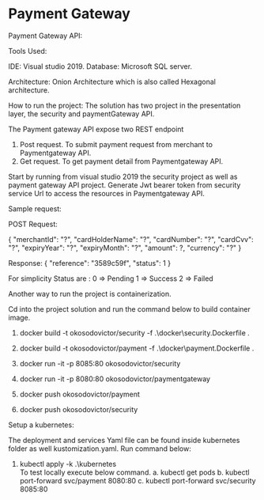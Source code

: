 # Payment Gateway

Payment Gateway API:

Tools Used:

IDE: Visual studio 2019.
Database: Microsoft SQL server.

Architecture: 
Onion Architecture which is also called Hexagonal architecture.

How to run the project:
The solution has two project in the presentation layer, the security and paymentGateway API.

The Payment gateway API expose two REST endpoint
1. Post request. To submit payment request from merchant to Paymentgateway API.
2. Get request. To get payment detail from Paymentgateway API.

Start by running from visual studio 2019 the security project as well as payment gateway API project. Generate Jwt bearer token from security service Url to access the  resources in Paymentgateway API.

Sample request:

POST Request:

{
  "merchantId": "?",
  "cardHolderName": "?",
  "cardNumber": "?",
  "cardCvv": "?",
  "expiryYear": "?",
  "expiryMonth": "?",
  "amount": ?,
  "currency": "?"
}

Response:
{
    "reference": "3589c59f",
    "status": 1 
}

For simplicity Status are :
0 => Pending
1 => Success
2 => Failed

Another way to run the project is containerization.

Cd into the project solution and run the command below to build container image.

1. docker build -t okosodovictor/security -f .\docker\security.Dockerfile .
2. docker build -t okosodovictor/payment -f .\docker\payment.Dockerfile .

3. docker run -it -p 8085:80 okosodovictor/security
4. docker run -it -p 8080:80 okosodovictor/paymentgateway

5. docker push okosodovictor/payment
6. docker push okosodovictor/security

Setup a kubernetes:

The deployment and services Yaml file can be found inside kubernetes folder as well kustomization.yaml.
Run command below:

1. kubectl apply -k .\kubernetes\
To test locally execute below command.
a. kubectl get pods
b. kubectl port-forward svc/payment 8080:80
c. kubectl port-forward svc/security 8085:80



